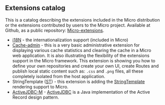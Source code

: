## Extensions catalog

This is a catalog describing the extensions included in the Micro distribution or the extensions contributed by users to the Micro project. Available at Github, as a public repository:  [Micro-extensions](https://github.com/florinpatrascu/micro-extensions).


 - [i18N](/internationalization.md) - the internationalization support (included in Micro)
 - [Cache-admin](https://github.com/florinpatrascu/micro-extensions/tree/master/cache_admin) - this is a very basic administrative extension for displaying various cache statistics and clearing the cache in a Micro web application. It is also illustrating the flexibility of the extensions support in the Micro framework. This extension is showing you how to define your own repositories and create your own UI, create Routes and publish local static content such as: `.css` and `.png` files, all these completely isolated from the host application.
 - StringTemplate ([ST](https://github.com/florinpatrascu/micro-extensions/tree/master/st)) - this extension is adding the [StringTemplate](http://www.stringtemplate.org/) rendering support to Micro.
 - [ActiveJDBC-M](https://github.com/florinpatrascu/micro-extensions/tree/master/activejdbc_m/) - [ActiveJDBC](https://code.google.com/p/activejdbc/) is a Java implementation of the Active Record design pattern.
